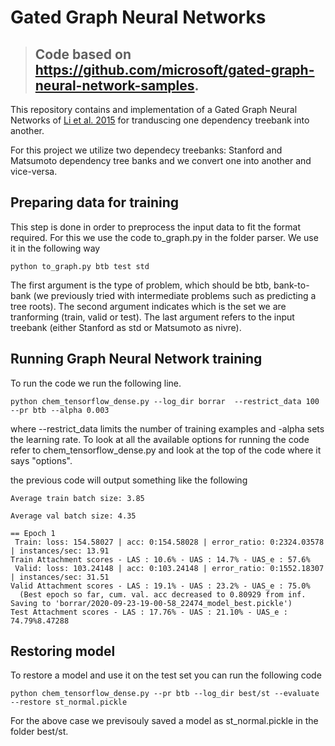 # Gated Graph Neural Networks

> ## Code based on https://github.com/microsoft/gated-graph-neural-network-samples.

This repository contains and implementation of a Gated Graph Neural Networks
of [Li et al. 2015](https://arxiv.org/abs/1511.05493) for tranduscing one dependency treebank into another. 

For this project we utilize two dependecy treebanks: Stanford and Matsumoto dependency tree banks and we convert one into another and vice-versa.

## Preparing data for training

This step is done in order to preprocess the input data to fit the format required. For this we use the code to_graph.py in the folder parser. We use it in the following way
```
python to_graph.py btb test std
```

The first argument is the type of problem, which should be btb, bank-to-bank (we previously tried with intermediate problems such as predicting a tree roots). 
The second argument indicates which is the set we are tranforming (train, valid or test). The last argument refers to the input treebank (either Stanford as std or Matsumoto as nivre).


## Running Graph Neural Network training

To run the code we run the following line.
```
python chem_tensorflow_dense.py --log_dir borrar  --restrict_data 100 --pr btb --alpha 0.003
```

where --restrict_data limits the number of training examples and -alpha sets the learning rate. To look at all the available options for running the code refer to chem_tensorflow_dense.py and look at the top of the code where it says "options".

the previous code will output something like the following

```
Average train batch size: 3.85

Average val batch size: 4.35

== Epoch 1
 Train: loss: 154.58027 | acc: 0:154.58028 | error_ratio: 0:2324.03578 | instances/sec: 13.91
Train Attachment scores - LAS : 10.6% - UAS : 14.7% - UAS_e : 57.6%
 Valid: loss: 103.24148 | acc: 0:103.24148 | error_ratio: 0:1552.18307 | instances/sec: 31.51
Valid Attachment scores - LAS : 19.1% - UAS : 23.2% - UAS_e : 75.0%
  (Best epoch so far, cum. val. acc decreased to 0.80929 from inf. Saving to 'borrar/2020-09-23-19-00-58_22474_model_best.pickle')
Test Attachment scores - LAS : 17.76% - UAS : 21.10% - UAS_e : 74.79%8.47288
```
## Restoring model

To restore a model and use it on the test set you can run the following code

``` 
python chem_tensorflow_dense.py --pr btb --log_dir best/st --evaluate --restore st_normal.pickle
```

For the above case we previsouly saved a model as st_normal.pickle in the folder best/st.



